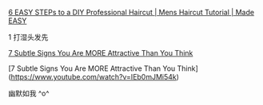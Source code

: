 
[6 EASY STEPs to a DIY Professional Haircut | Mens Haircut Tutorial | Made EASY](https://www.youtube.com/watch?v=hZwkBoMcrp0)
 

1 打湿头发先

[7 Subtle Signs You Are MORE Attractive Than You Think](https://www.youtube.com/watch?v=IEb0mJMi54k)


[7 Subtle Signs You Are MORE Attractive Than You Think] (https://www.youtube.com/watch?v=IEb0mJMi54k)  

幽默如我 ^o^  

